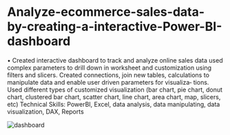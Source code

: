 # Analyze-ecommerce-sales-data-by-creating-a-interactive-Power-BI-dashboard


• Created interactive dashboard to track and analyze online sales data used complex parameters to drill down in worksheet and customization
using filters and slicers. Created connections, join new tables, calculations to manipulate data and enable user driven parameters for visualiza‑
tions. Used different types of customized visualization (bar chart, pie chart, donut chart, clustered bar chart, scatter chart, line chart, area chart,
map, slicers, etc)
 Technical Skills: PowerBI, Excel, data analysis, data manipulating, data visualization, DAX, Reports

![dashboard](https://github.com/moreatharvaa/Analyze-ecommerce-sales-data-by-creating-a-interactive-Power-BI-dashboard/assets/88966976/16e3dcb9-95ea-4c36-8ca7-eba2856cf6c9)
